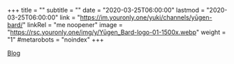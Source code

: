 +++
title = ""
subtitle = ""
date = "2020-03-25T06:00:00"
lastmod = "2020-03-25T06:00:00"
link = "https://im.youronly.one/yuki/channels/yūgen-bard/"
linkRel = "me noopener"
image = "https://rsc.youronly.one/img/y/Yūgen_Bard-logo-01-1500x.webp"
weight = "1"
#metarobots = "noindex"
+++

<a href="https://im.youronly.one/yuki/channels/yūgen-bard/" rel="me noopener" referrerpolicy="strict-origin-when-cross-origin">Blog</a>

